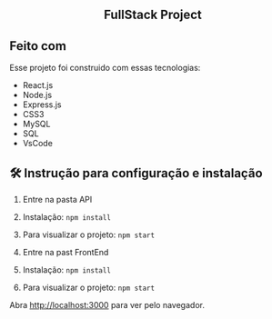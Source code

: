 <h2 align="center">
  FullStack Project<br/>
</h2>

## Feito com

Esse projeto foi construido com essas tecnologias:

- React.js
- Node.js
- Express.js
- CSS3
- MySQL
- SQL
- VsCode

## 🛠 Instrução para configuração e instalação

1. Entre na pasta API

2. Instalação: `npm install`

3. Para visualizar o projeto: `npm start`

4. Entre na past FrontEnd

5. Instalação: `npm install`

6. Para visualizar o projeto: `npm start`

Abra [http://localhost:3000](http://localhost:3000) para ver pelo navegador.

